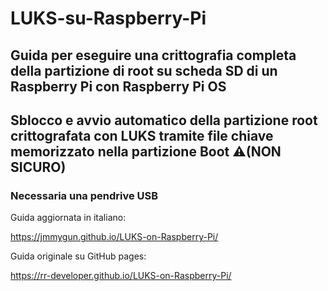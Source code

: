# LUKS-su-Raspberry-Pi
## Guida per eseguire una crittografia completa della partizione di root su scheda SD di un Raspberry Pi con Raspberry Pi OS
## Sblocco e avvio automatico della partizione root crittografata con LUKS tramite file chiave memorizzato nella partizione Boot ⚠️(NON SICURO)

### Necessaria una pendrive USB

Guida aggiornata in italiano:

<https://jmmygun.github.io/LUKS-on-Raspberry-Pi/>

Guida originale su GitHub pages:

<https://rr-developer.github.io/LUKS-on-Raspberry-Pi/>
